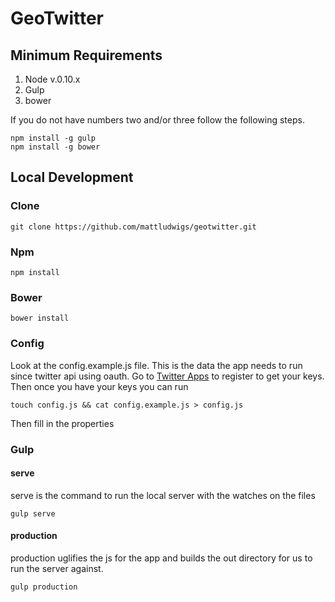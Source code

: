# GeoTwitter

## Minimum Requirements

1. Node v.0.10.x
2. Gulp
3. bower

If you do not have numbers two and/or three follow the following steps.

```
npm install -g gulp
npm install -g bower
```

## Local Development

### Clone

```
git clone https://github.com/mattludwigs/geotwitter.git
```

### Npm

```
npm install
```

### Bower

```
bower install
```

### Config

Look at the config.example.js file. This is the data the app needs to run since twitter api using oauth. Go to
[Twitter Apps](https://apps.twitter.com/) to register to get your keys. Then once you have your keys you can run

```
touch config.js && cat config.example.js > config.js
```

Then fill in the properties

### Gulp

#### serve

serve is the command to run the local server with the watches on the files

```
gulp serve
```

#### production

production uglifies the js for the app and builds the out directory for us to run the server against.

```
gulp production
```